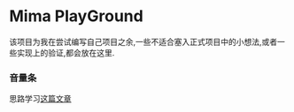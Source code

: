 # Mima PlayGround
该项目为我在尝试编写自己项目之余,一些不适合塞入正式项目中的小想法,或者一些实现上的验证,都会放在这里.

### 音量条
思路学习[这篇文章](https://proandroiddev.com/jetpack-compose-tutorial-replicating-dribbble-audio-app-part-1-513ac91c02e3)
